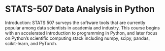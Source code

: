 # STATS-507 Data Analysis in Python
Introduction: STATS 507 surveys the software tools that are currently popular among data scientists in academia and industry. This course begins with an accelerated introduction to programming in Python, and later focus on Python’s scientific computing stack including numpy, scipy, pandas, scikit-learn, and PyTorch.
